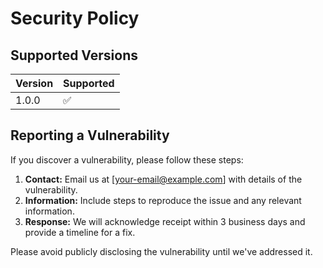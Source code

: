 # Security Policy

## Supported Versions

| Version | Supported          |
| ------- | ------------------ |
| 1.0.0   | :white_check_mark: |

## Reporting a Vulnerability

If you discover a vulnerability, please follow these steps:

1. **Contact:** Email us at [your-email@example.com] with details of the vulnerability.
2. **Information:** Include steps to reproduce the issue and any relevant information.
3. **Response:** We will acknowledge receipt within 3 business days and provide a timeline for a fix.

Please avoid publicly disclosing the vulnerability until we've addressed it.
